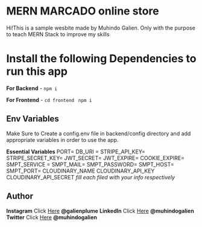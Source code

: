 # MERN MARCADO online store

Hi!This is a sample wesbite made by Muhindo Galien. Only with the purpose to teach MERN Stack to improve my skills

# Install the following  Dependencies to run this app

**For Backend** - `npm i`

**For Frontend** - `cd frontend` ` npm i`

## Env Variables

Make Sure to Create a config.env file in backend/config directory and add appropriate variables in order to use the app.

**Essential Variables**
PORT=
DB_URI =
STRIPE_API_KEY=
STRIPE_SECRET_KEY=
JWT_SECRET=
JWT_EXPIRE=
COOKIE_EXPIRE=
SMPT_SERVICE =
SMPT_MAIL=
SMPT_PASSWORD=
SMPT_HOST=
SMPT_PORT=
CLOUDINARY_NAME
CLOUDINARY_API_KEY
CLOUDINARY_API_SECRET
_fill each filed with your info respectively_

## Author

**Instagram** Click [Here](https://www.instagram.com/galienplume) **@galienplume**
**LinkedIn** Click [Here](https://in.linkedin.com/in/meabhisingh) **@muhindogalien**
**Twitter** Click [Here](https://twitter.com/galienmuhindo) **@muhindogalien**
